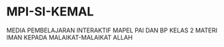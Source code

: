 # MPI-SI-KEMAL
MEDIA PEMBELAJARAN INTERAKTIF MAPEL PAI DAN BP KELAS 2 MATERI  IMAN KEPADA MALAIKAT-MALAIKAT ALLAH
